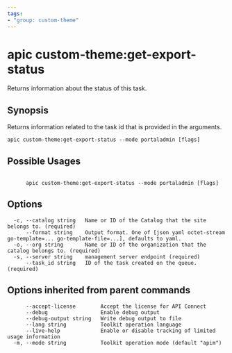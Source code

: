 ```yaml
---
tags:
- "group: custom-theme"
---
```

# apic custom-theme:get-export-status

Returns information about the status of this task.

## Synopsis

Returns information related to the task id that is provided in the arguments.

```
apic custom-theme:get-export-status --mode portaladmin [flags]
```

## Possible Usages

```

      apic custom-theme:get-export-status --mode portaladmin [flags]

```

## Options

```
  -c, --catalog string   Name or ID of the Catalog that the site belongs to. (required)
      --format string    Output format. One of [json yaml octet-stream go-template=... go-template-file=...], defaults to yaml.
  -o, --org string       Name or ID of the organization that the catalog belongs to. (required)
  -s, --server string    management server endpoint (required)
      --task_id string   ID of the task created on the queue. (required)
```

## Options inherited from parent commands

```
      --accept-license        Accept the license for API Connect
      --debug                 Enable debug output
      --debug-output string   Write debug output to file
      --lang string           Toolkit operation language
      --live-help             Enable or disable tracking of limited usage information
  -m, --mode string           Toolkit operation mode (default "apim")
```
